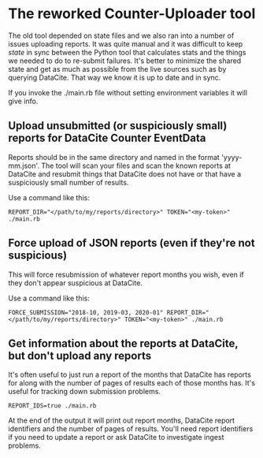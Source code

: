 # The reworked Counter-Uploader tool

The old tool depended on state files and we also ran into a number
of issues uploading reports. It was quite manual and it was difficult to keep *state* in sync between the
Python tool that calculates stats and the things we needed to do to re-submit failures.
It's better to minimize the shared state and get as much as possible from the live sources
such as by querying DataCite.  That way we know it is up to date and in sync.

If you invoke the ./main.rb file without setting environment variables it will give info.

## Upload unsubmitted (or suspiciously small) reports for DataCite Counter EventData

Reports should be in the same directory and named in the format 'yyyy-mm.json'. The
tool will scan your files and scan the known reports at DataCite and resubmit things
that DataCite does not have or that have a suspiciously small number of results.

Use a command like this:

```shell script
REPORT_DIR="</path/to/my/reports/directory>" TOKEN="<my-token>" ./main.rb
```

## Force upload of JSON reports (even if they're not suspicious)

This will force resubmission of whatever report months you wish, even if they don't
appear suspicious at DataCite.

Use a command like this:

```shell script
FORCE_SUBMISSION="2018-10, 2019-03, 2020-01" REPORT_DIR="</path/to/my/reports/directory>" TOKEN="<my-token>" ./main.rb
```

## Get information about the reports at DataCite, but don't upload any reports

It's often useful to just run a report of the months that DataCite has reports for along
with the number of pages of results each of those months has. It's useful for tracking
down submission problems.

```shell script
REPORT_IDS=true ./main.rb
```

At the end of the output it will print out report months, DataCite report identifiers and
the number of pages of results.  You'll need report identifiers if you need to update
a report or ask DataCite to investigate ingest problems.